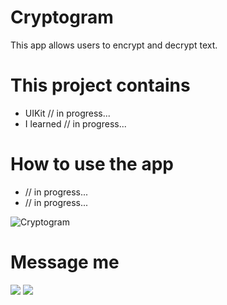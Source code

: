 # Cryptogram
This app allows users to encrypt and decrypt text.

# This project contains

* UIKit // in progress...
* I learned  // in progress...

# How to use the app

* // in progress...
* // in progress...

![Cryptogram]()

# Message me
[![](https://upload.wikimedia.org/wikipedia/commons/thumb/8/82/Telegram_logo.svg/64px-Telegram_logo.svg.png)](https://t.me/NickSagan)
[![](https://upload.wikimedia.org/wikipedia/commons/thumb/c/ca/LinkedIn_logo_initials.png/64px-LinkedIn_logo_initials.png)](https://www.linkedin.com/in/nicksagan/)
